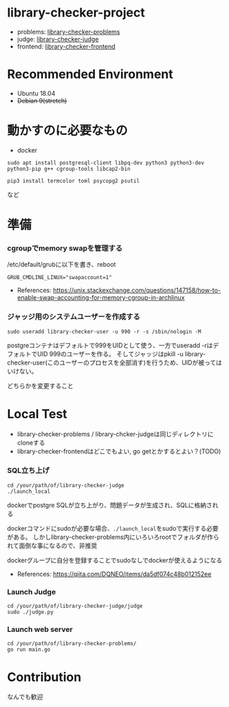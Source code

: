 # library-checker-project

- problems: [library-checker-problems](https://github.com/yosupo06/library-checker-problems)
- judge: [library-checker-judge](https://github.com/yosupo06/library-checker-judge)
- frontend: [library-checker-frontend](https://github.com/yosupo06/library-checker-frontend)

# Recommended Environment

- Ubuntu 18.04
- ~~Debian 9(stretch)~~

# 動かすのに必要なもの

- docker

```
sudo apt install postgresql-client libpq-dev python3 python3-dev python3-pip g++ cgroup-tools libcap2-bin

pip3 install termcolor toml psycopg2 psutil
```

など

# 準備


### cgroupでmemory swapを管理する
/etc/default/grubに以下を書き、reboot
```
GRUB_CMDLINE_LINUX="swapaccount=1"
```

- References: https://unix.stackexchange.com/questions/147158/how-to-enable-swap-accounting-for-memory-cgroup-in-archlinux


### ジャッジ用のシステムユーザーを作成する

```
sudo useradd library-checker-user -u 990 -r -s /sbin/nologin -M
```

postgreコンテナはデフォルトで999をUIDとして使う、一方でuseradd -rはデフォルトでUID 999のユーザーを作る。
そしてジャッジはpkill -u library-checker-user(このユーザーのプロセスを全部消す)を行うため、UIDが被ってはいけない。

どちらかを変更すること

# Local Test

- library-checker-problems / library-chcker-judgeは同じディレクトリにcloneする
- library-checker-frontendはどこでもよい, go getとかするとよい？(TODO)

### SQL立ち上げ
```
cd /your/path/of/library-checker-judge
./launch_local
```

dockerでpostgre SQLが立ち上がり、問題データが生成され、SQLに格納される

dockerコマンドにsudoが必要な場合、`./launch_local`をsudoで実行する必要がある。
しかしlibrary-checker-problems内にいろいろrootでフォルダが作られて面倒な事になるので、非推奨

dockerグループに自分を登録することでsudoなしでdockerが使えるようになる
- References: https://qiita.com/DQNEO/items/da5df074c48b012152ee

### Launch Judge
```
cd /your/path/of/library-checker-judge/judge
sudo ./judge.py
```

### Launch web server

```
cd /your/path/of/library-checker-problems/
go run main.go
```

# Contribution

なんでも歓迎
